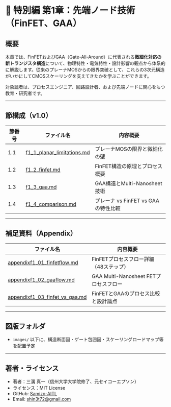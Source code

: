 # 🧬 特別編 第1章：先端ノード技術（FinFET、GAA）

## 概要

本章では、FinFETおよびGAA（Gate-All-Around）に代表される**微細化対応の新トランジスタ構造**について、物理特性・電気特性・設計影響の観点から体系的に解説します。従来のプレーナMOSからの限界突破として、これらの3次元構造がいかにしてCMOSスケーリングを支えてきたかを学ぶことができます。

対象読者は、プロセスエンジニア、回路設計者、および先端ノードに関心をもつ教育・研究者です。

---

## 節構成（v1.0）

| 節番号 | ファイル名                                           | 内容概要                                 |
|--------|------------------------------------------------------|------------------------------------------|
| 1.1    | [f1_1_planar_limitations.md](f1_1_planar_limitations.md) | プレーナMOSの限界と微細化の壁           |
| 1.2    | [f1_2_finfet.md](f1_2_finfet.md)                         | FinFET構造の原理とプロセス概要          |
| 1.3    | [f1_3_gaa.md](f1_3_gaa.md)                               | GAA構造とMulti-Nanosheet技術            |
| 1.4    | [f1_4_comparison.md](f1_4_comparison.md)                 | プレーナ vs FinFET vs GAAの特性比較     |

---

## 補足資料（Appendix）

| ファイル名                                             | 内容概要                                   |
|--------------------------------------------------------|--------------------------------------------|
| [appendixf1_01_finfetflow.md](appendixf1_01_finfetflow.md)     | FinFETプロセスフロー詳細（48ステップ）     |
| [appendixf1_02_gaaflow.md](appendixf1_02_gaaflow.md)           | GAA Multi-Nanosheet FETプロセスフロー      |
| [appendixf1_03_finfet_vs_gaa.md](appendixf1_03_finfet_vs_gaa.md) | FinFETとGAAのプロセス比較と設計論点        |

---

## 図版フォルダ

- `images/` 以下に、構造断面図・ゲート包囲図・スケーリングロードマップ等を配置予定

---

## 著者・ライセンス

- 著者：三溝 真一（信州大学大学院修了、元セイコーエプソン）
- ライセンス：MIT License
- GitHub: [Samizo-AITL](https://github.com/Samizo-AITL)
- Email: shin3t72@gmail.com

